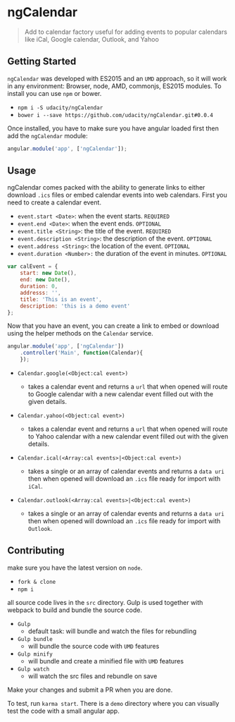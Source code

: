 # ngCalendar

> Add to calendar factory useful for adding events to popular calendars
> like iCal, Google calendar, Outlook, and Yahoo

## Getting Started

`ngCalendar` was developed with ES2015 and an `UMD` approach, so it will work in any environment: Browser, node, AMD, commonjs, ES2015 modules. To install you can use `npm` or bower.

* `npm i -S udacity/ngCalendar`
* `bower i --save https://github.com/udacity/ngCalendar.git#0.0.4`

Once installed, you have to make sure you have angular loaded first then add the `ngCalendar` module:
``` javascript
angular.module('app', ['ngCalendar']);
```

## Usage
ngCalendar comes packed with the ability to generate links to either download `.ics` files or embed calendar events into web calendars. First you need to create a calendar event.

* `event.start <Date>`: when the event starts. `REQUIRED`
* `event.end <Date>`: when the event ends. `OPTIONAL`
* `event.title <String>`: the title of the event. `REQUIRED`
* `event.description <String>`: the description of the event. `OPTIONAL`
* `event.address <String>`: the location of the event. `OPTIONAL`
* `event.duration <Number>:` the duration of the event in minutes. `OPTIONAL`

``` javascript
var calEvent = {
    start: new Date(),
    end: new Date(),
    duration: 0,
    addresss: '',
    title: 'This is an event',
    description: 'this is a demo event'
};
```
Now that you have an event, you can create a link to embed or download using the helper methods on the `Calendar` service.

``` javascript
angular.module('app', ['ngCalendar'])
    .controller('Main', function(Calendar){
    });
```
* `Calendar.google(<Object:cal event>)`
    * takes a calendar event and returns a `url` that when opened will route to Google calendar with a new calendar event filled out with the given details.

* `Calendar.yahoo(<Object:cal event>)`
    * takes a calendar event and returns a `url` that when opened will route to Yahoo calendar with a new calendar event filled out with the given details.

* `Calendar.ical(<Array:cal events>|<Object:cal event>)`
    * takes a single or an array of calendar events and returns a `data uri` then when opened will download an `.ics` file ready for import with `iCal`. 

* `Calendar.outlook(<Array:cal events>|<Object:cal event>)`
    * takes a single or an array of calendar events and returns a `data uri` then when opened will download an `.ics` file ready for import with `Outlook`. 


## Contributing
make sure you have the latest version on `node`.
* `fork & clone`
* `npm i`

all source code lives in the `src` directory. Gulp is used together with webpack to build and bundle the source code.
* `Gulp`
    * default task: will bundle and watch the files for rebundling
* `Gulp bundle`
    *   will bundle the source code with `UMD` features
* `Gulp minify`
    *   will bundle and create a minified file with `UMD` features
* `Gulp watch`
    *   will watch the src files and rebundle on save

Make your changes and submit a PR when you are done.

To test, run `karma start`. There is a `demo` directory where you can visually test the code with a small angular app.
